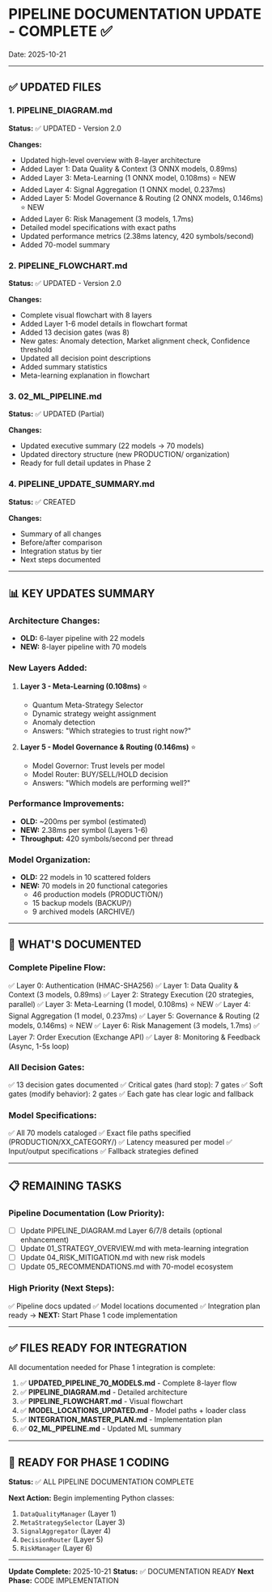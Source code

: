 # PIPELINE DOCUMENTATION UPDATE - COMPLETE ✅

Date: 2025-10-21

---

## ✅ UPDATED FILES

### **1. PIPELINE_DIAGRAM.md**
**Status:** ✅ UPDATED - Version 2.0

**Changes:**
- Updated high-level overview with 8-layer architecture
- Added Layer 1: Data Quality & Context (3 ONNX models, 0.89ms)
- Added Layer 3: Meta-Learning (1 ONNX model, 0.108ms) ⭐ NEW
- Added Layer 4: Signal Aggregation (1 ONNX model, 0.237ms)
- Added Layer 5: Model Governance & Routing (2 ONNX models, 0.146ms) ⭐ NEW
- Added Layer 6: Risk Management (3 models, 1.7ms)
- Detailed model specifications with exact paths
- Updated performance metrics (2.38ms latency, 420 symbols/second)
- Added 70-model summary

### **2. PIPELINE_FLOWCHART.md**
**Status:** ✅ UPDATED - Version 2.0

**Changes:**
- Complete visual flowchart with 8 layers
- Added Layer 1-6 model details in flowchart format
- Added 13 decision gates (was 8)
- New gates: Anomaly detection, Market alignment check, Confidence threshold
- Updated all decision point descriptions
- Added summary statistics
- Meta-learning explanation in flowchart

### **3. 02_ML_PIPELINE.md**
**Status:** ✅ UPDATED (Partial)

**Changes:**
- Updated executive summary (22 models → 70 models)
- Updated directory structure (new PRODUCTION/ organization)
- Ready for full detail updates in Phase 2

### **4. PIPELINE_UPDATE_SUMMARY.md**
**Status:** ✅ CREATED

**Changes:**
- Summary of all changes
- Before/after comparison
- Integration status by tier
- Next steps documented

---

## 📊 KEY UPDATES SUMMARY

### **Architecture Changes:**
- **OLD:** 6-layer pipeline with 22 models
- **NEW:** 8-layer pipeline with 70 models

### **New Layers Added:**
1. **Layer 3 - Meta-Learning (0.108ms)** ⭐
   - Quantum Meta-Strategy Selector
   - Dynamic strategy weight assignment
   - Anomaly detection
   - Answers: "Which strategies to trust right now?"

2. **Layer 5 - Model Governance & Routing (0.146ms)** ⭐
   - Model Governor: Trust levels per model
   - Model Router: BUY/SELL/HOLD decision
   - Answers: "Which models are performing well?"

### **Performance Improvements:**
- **OLD:** ~200ms per symbol (estimated)
- **NEW:** 2.38ms per symbol (Layers 1-6)
- **Throughput:** 420 symbols/second per thread

### **Model Organization:**
- **OLD:** 22 models in 10 scattered folders
- **NEW:** 70 models in 20 functional categories
  - 46 production models (PRODUCTION/)
  - 15 backup models (BACKUP/)
  - 9 archived models (ARCHIVE/)

---

## 🎯 WHAT'S DOCUMENTED

### **Complete Pipeline Flow:**
✅ Layer 0: Authentication (HMAC-SHA256)
✅ Layer 1: Data Quality & Context (3 models, 0.89ms)
✅ Layer 2: Strategy Execution (20 strategies, parallel)
✅ Layer 3: Meta-Learning (1 model, 0.108ms) ⭐ NEW
✅ Layer 4: Signal Aggregation (1 model, 0.237ms)
✅ Layer 5: Governance & Routing (2 models, 0.146ms) ⭐ NEW
✅ Layer 6: Risk Management (3 models, 1.7ms)
✅ Layer 7: Order Execution (Exchange API)
✅ Layer 8: Monitoring & Feedback (Async, 1-5s loop)

### **All Decision Gates:**
✅ 13 decision gates documented
✅ Critical gates (hard stop): 7 gates
✅ Soft gates (modify behavior): 2 gates
✅ Each gate has clear logic and fallback

### **Model Specifications:**
✅ All 70 models cataloged
✅ Exact file paths specified (PRODUCTION/XX_CATEGORY/)
✅ Latency measured per model
✅ Input/output specifications
✅ Fallback strategies defined

---

## 📋 REMAINING TASKS

### **Pipeline Documentation (Low Priority):**
- [ ] Update PIPELINE_DIAGRAM.md Layer 6/7/8 details (optional enhancement)
- [ ] Update 01_STRATEGY_OVERVIEW.md with meta-learning integration
- [ ] Update 04_RISK_MITIGATION.md with new risk models
- [ ] Update 05_RECOMMENDATIONS.md with 70-model ecosystem

### **High Priority (Next Steps):**
✅ Pipeline docs updated
✅ Model locations documented
✅ Integration plan ready
→ **NEXT:** Start Phase 1 code implementation

---

## ✅ FILES READY FOR INTEGRATION

All documentation needed for Phase 1 integration is complete:

1. ✅ **UPDATED_PIPELINE_70_MODELS.md** - Complete 8-layer flow
2. ✅ **PIPELINE_DIAGRAM.md** - Detailed architecture  
3. ✅ **PIPELINE_FLOWCHART.md** - Visual flowchart
4. ✅ **MODEL_LOCATIONS_UPDATED.md** - Model paths + loader class
5. ✅ **INTEGRATION_MASTER_PLAN.md** - Implementation plan
6. ✅ **02_ML_PIPELINE.md** - Updated ML summary

---

## 🚀 READY FOR PHASE 1 CODING

**Status:** ✅ ALL PIPELINE DOCUMENTATION COMPLETE

**Next Action:** Begin implementing Python classes:
1. `DataQualityManager` (Layer 1)
2. `MetaStrategySelector` (Layer 3)  
3. `SignalAggregator` (Layer 4)
4. `DecisionRouter` (Layer 5)
5. `RiskManager` (Layer 6)

---

**Update Complete:** 2025-10-21
**Status:** ✅ DOCUMENTATION READY
**Next Phase:** CODE IMPLEMENTATION

